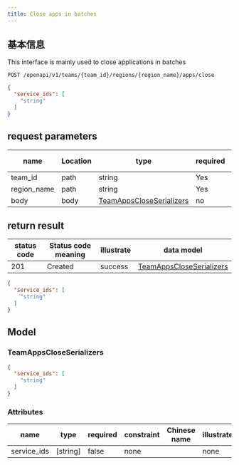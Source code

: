 ```yaml
---
title: Close apps in batches
---
```


## 基本信息

This interface is mainly used to close applications in batches

```shell title="请求路径"
POST /openapi/v1/teams/{team_id}/regions/{region_name}/apps/close
```

```json title="Body 请求体示例"
{
  "service_ids": [
    "string"
  ]
}
```

## request parameters

| name                             | Location | type                                                        | required | Chinese name | illustrate |
| -------------------------------- | -------- | ----------------------------------------------------------- | -------- | ------------ | ---------- |
| team_id     | path     | string                                                      | Yes      |              | none       |
| region_name | path     | string                                                      | Yes      |              | none       |
| body                             | body     | [TeamAppsCloseSerializers](#schemateamappscloseserializers) | no       |              | none       |

## return result

| status code | Status code meaning | illustrate | data model                                                  |
| ----------- | ------------------- | ---------- | ----------------------------------------------------------- |
| 201         | Created             | success    | [TeamAppsCloseSerializers](#schemateamappscloseserializers) |

```json title="响应示例"
{
  "service_ids": [
    "string"
  ]
}
```

## Model

### TeamAppsCloseSerializers<a id="schemateamappscloseserializers"></a>

```json
{
  "service_ids": [
    "string"
  ]
}
```

### Attributes

| name                             | type                                                         | required | constraint | Chinese name | illustrate |
| -------------------------------- | ------------------------------------------------------------ | -------- | ---------- | ------------ | ---------- |
| service_ids | [string] | false    | none       |              | none       |
